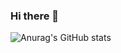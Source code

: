 ### Hi there 👋

![Anurag's GitHub stats](https://github-readme-stats.vercel.app/api?username=Amoreiza&count_private=true&theme=rose_pine)


<!--
**Amoreiza/Amoreiza** is a ✨ _special_ ✨ repository because its `README.md` (this file) appears on your GitHub profile.

Here are some ideas to get you started:

- 🔭 I’m currently working on ...
- 🌱 I’m currently learning ...
- 👯 I’m looking to collaborate on ...
- 🤔 I’m looking for help with ...
- 💬 Ask me about ...
- 📫 How to reach me: ...
- 😄 Pronouns: ...
- ⚡ Fun fact: ...
-->
